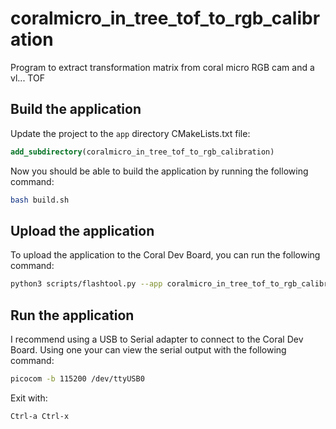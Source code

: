 # coralmicro_in_tree_tof_to_rgb_calibration
Program to extract transformation matrix from coral micro RGB cam and a vl... TOF


## Build the application

Update the project to the `app` directory CMakeLists.txt file:
```cmake
add_subdirectory(coralmicro_in_tree_tof_to_rgb_calibration)
```

Now you should be able to build the application by running the following command:
```bash
bash build.sh
```

## Upload the application

To upload the application to the Coral Dev Board, you can run the following command:

```bash
python3 scripts/flashtool.py --app coralmicro_in_tree_tof_to_rgb_calibration
```

## Run the application

I recommend using a USB to Serial adapter to connect to the Coral Dev Board. 
Using one your can view the serial output with the following command:

```bash
picocom -b 115200 /dev/ttyUSB0
```

Exit with:
```
Ctrl-a Ctrl-x
```
